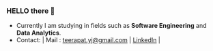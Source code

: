 ### HELLO there 👋

- Currently I am studying in fields such as **Software Engineering** and **Data Analytics**.
- Contact: | Mail : teerapat.yj@gmail.com | [LinkedIn](https://www.linkedin.com/in/teerapat-yajai-8450a5256/) |
